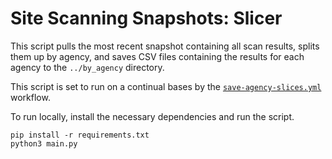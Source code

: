 # Site Scanning Snapshots: Slicer

This script pulls the most recent snapshot containing all scan results, splits
them up by agency, and saves CSV files containing the results for each agency
to the `../by_agency` directory.

This script is set to run on a continual bases by the
[`save-agency-slices.yml`](https://github.com/GSA/site-scanning-snapshots/blob/main/.github/workflows/save-agency-slices.yml)
workflow.

To run locally, install the necessary dependencies and run the script.

```shell
pip install -r requirements.txt
python3 main.py
```
